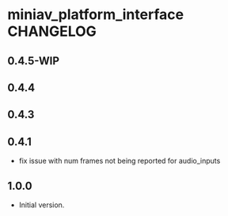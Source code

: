 # miniav_platform_interface CHANGELOG

## 0.4.5-WIP

## 0.4.4

## 0.4.3

## 0.4.1

- fix issue with num frames not being reported for audio_inputs

## 1.0.0

- Initial version.
